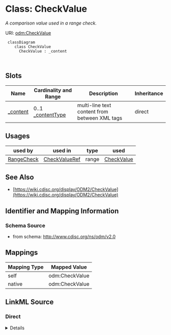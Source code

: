 # Class: CheckValue


_A comparison value used in a range check._





URI: [odm:CheckValue](http://www.cdisc.org/ns/odm/v2.0/CheckValue)



```mermaid
 classDiagram
    class CheckValue
      CheckValue : _content
        
      
```




<!-- no inheritance hierarchy -->


## Slots

| Name | Cardinality and Range | Description | Inheritance |
| ---  | --- | --- | --- |
| [_content](_content.md) | 0..1 <br/> [_contentType](_contentType.md) | multi-line text content from between XML tags | direct |





## Usages

| used by | used in | type | used |
| ---  | --- | --- | --- |
| [RangeCheck](RangeCheck.md) | [CheckValueRef](CheckValueRef.md) | range | [CheckValue](CheckValue.md) |






## See Also

* [https://wiki.cdisc.org/display/ODM2/CheckValue](https://wiki.cdisc.org/display/ODM2/CheckValue)

## Identifier and Mapping Information







### Schema Source


* from schema: http://www.cdisc.org/ns/odm/v2.0





## Mappings

| Mapping Type | Mapped Value |
| ---  | ---  |
| self | odm:CheckValue |
| native | odm:CheckValue |





## LinkML Source

<!-- TODO: investigate https://stackoverflow.com/questions/37606292/how-to-create-tabbed-code-blocks-in-mkdocs-or-sphinx -->

### Direct

<details>
```yaml
name: CheckValue
description: A comparison value used in a range check.
from_schema: http://www.cdisc.org/ns/odm/v2.0
see_also:
- https://wiki.cdisc.org/display/ODM2/CheckValue
slots:
- _content
slot_usage:
  range:
    name: range
    id_prefixes:
    - value
class_uri: odm:CheckValue

```
</details>

### Induced

<details>
```yaml
name: CheckValue
description: A comparison value used in a range check.
from_schema: http://www.cdisc.org/ns/odm/v2.0
see_also:
- https://wiki.cdisc.org/display/ODM2/CheckValue
slot_usage:
  range:
    name: range
    id_prefixes:
    - value
attributes:
  name: _content
  description: multi-line text content from between XML tags
  from_schema: http://www.cdisc.org/ns/odm/v2.0
  rank: 1000
  alias: _content
  owner: CheckValue
  domain_of:
  - TranslatedText
  - Title
  - CheckValue
  - Code
  - WorkflowEnd
  - UserName
  - Prefix
  - Suffix
  - FullName
  - GivenName
  - FamilyName
  - StreetName
  - HouseNumber
  - City
  - StateProv
  - Country
  - PostalCode
  - OtherText
  - Meaning
  - LegalReason
  - DateTimeStamp
  - ReasonForChange
  - SourceID
  - FlagValue
  - FlagType
  - Value
  range: _contentType
  inlined: true
class_uri: odm:CheckValue

```
</details>
